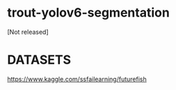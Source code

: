 # trout-yolov6-segmentation
[Not released]



# DATASETS

https://www.kaggle.com/ssfailearning/futurefish

